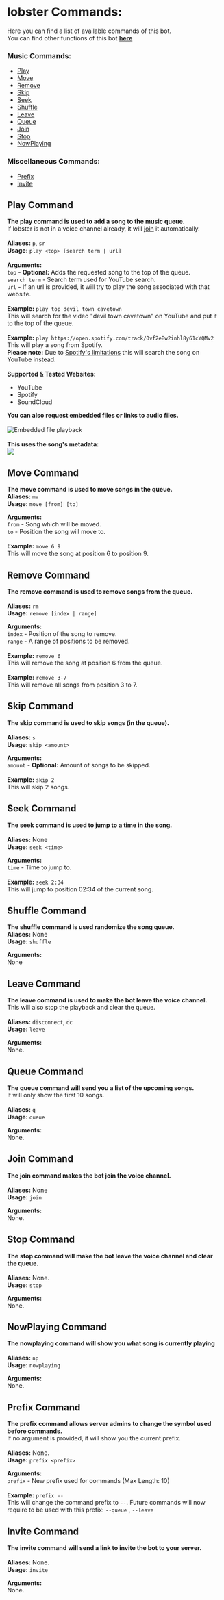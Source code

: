 # lobster Commands:

Here you can find a list of available commands of this bot.<br>
You can find other functions of this bot **[here](FUNCTIONS.md)**

### Music Commands:

- [Play](#play-command)
- [Move](#move-command)
- [Remove](#remove-command)
- [Skip](#skip-command)
- [Seek](#seek-command)
- [Shuffle](#shuffle-command)
- [Leave](#leave-command)
- [Queue](#queue-command)
- [Join](#join-command)
- [Stop](#stop-command)
- [NowPlaying](#nowplaying-command)

### Miscellaneous Commands:

- [Prefix](#prefix-command)
- [Invite](#invite-command)

## Play Command

**The play command is used to add a song to the music queue.**
<br>
If lobster is not in a voice channel already, it will [join](#join-command) it automatically.
<br>
<br>
**Aliases:** ``p``, ``sr``
<br>
**Usage:** ``play <top> [search term | url]``
<br>
<br>
**Arguments:**<br>
``top`` - **Optional:** Adds the requested song to the top of the queue.<br>
``search term`` - Search term used for YouTube search.<br>
``url`` - If an url is provided, it will try to play the song associated with that website.
<br>
<br>
**Example:** ``play top devil town cavetown``
<br>
This will search for the video "devil town cavetown" on YouTube and put it to the top of the queue.
<br>
<br>
**Example:** ``play https://open.spotify.com/track/0vf2eBw2inhl8y61cYQMv2``
<br>
This will play a song from Spotify.
<br>
**Please note:** Due to [Spotify's limitations](FUNCTIONS.md#spotify-api) this will search the song on YouTube instead.
<br>
<br>
**Supported & Tested Websites:**

- YouTube
- Spotify
- SoundCloud

**You can also request embedded files or links to audio files.**
<br>
<br>
<img src="images/embedded_file.png" alt="Embedded file playback"/>
<br>
<br>
**This uses the song's metadata:**
<br>
<img src="images/embedded_file_info.png">

## Move Command

**The move command is used to move songs in the queue.**
<br>
**Aliases:** ``mv``
<br>
**Usage:** ``move [from] [to]``<br>

**Arguments:**<br>
``from`` - Song which will be moved.<br>
``to`` - Position the song will move to.
<br>
<br>
**Example:** ``move 6 9``
<br>
This will move the song at position 6 to position 9.

## Remove Command

**The remove command is used to remove songs from the queue.**
<br>
<br>
**Aliases:** ``rm``
<br>
**Usage:** ``remove [index | range]``<br>

**Arguments:**<br>
``index`` - Position of the song to remove.<br>
``range`` - A range of positions to be removed.
<br>
<br>
**Example:** ``remove 6``
<br>
This will remove the song at position 6 from the queue.
<br>
<br>
**Example:** ``remove 3-7``
<br>
This will remove all songs from position 3 to 7.

## Skip Command

**The skip command is used to skip songs (in the queue).**
<br>
<br>
**Aliases:** ``s``
<br>
**Usage:** ``skip <amount>``<br>

**Arguments:**<br>
``amount`` - **Optional:** Amount of songs to be skipped.
<br>
<br>
**Example:** ``skip 2``
<br>
This will skip 2 songs.

## Seek Command

**The seek command is used to jump to a time in the song.**
<br>
<br>
**Aliases:** None
<br>
**Usage:** ``seek <time>``<br>

**Arguments:**<br>
``time`` - Time to jump to.
<br>
<br>
**Example:** ``seek 2:34``
<br>
This will jump to position 02:34 of the current song.

## Shuffle Command

**The shuffle command is used randomize the song queue.**
<br>
**Aliases:** None
<br>
**Usage:** ``shuffle``<br>

**Arguments:**<br>
None

## Leave Command

**The leave command is used to make the bot leave the voice channel.**
<br>
This will also stop the playback and clear the queue.
<br>
<br>
**Aliases:** ``disconnect``, ``dc``
<br>
**Usage:** ``leave``<br>

**Arguments:**<br>
None.

## Queue Command

**The queue command will send you a list of the upcoming songs.**
<br>
It will only show the first 10 songs.
<br>
<br>
**Aliases:** ``q``
<br>
**Usage:** ``queue``<br>

**Arguments:**<br>
None.

## Join Command

**The join command makes the bot join the voice channel.**
<br>
<br>
**Aliases:** None
<br>
**Usage:** ``join``<br>

**Arguments:**<br>
None.

## Stop Command

**The stop command will make the bot leave the voice channel and clear the queue.**
<br>
<br>
**Aliases:** None.
<br>
**Usage:** ``stop``<br>

**Arguments:**<br>
None.

## NowPlaying Command

**The nowplaying command will show you what song is currently playing**
<br>
<br>
**Aliases:** ``np``
<br>
**Usage:** ``nowplaying``<br>

**Arguments:**<br>
None.

## Prefix Command

**The prefix command allows server admins to change the symbol used before commands.**<br>
If no argument is provided, it will show you the current prefix.
<br>
<br>
**Aliases:** None.
<br>
**Usage:** ``prefix <prefix>``<br>

**Arguments:**<br>
``prefix`` - New prefix used for commands (Max Length: 10)
<br>
<br>
**Example:** ``prefix --``<br>
This will change the command prefix to ``--``. Future commands will now require to be used with this prefix: ``--queue``
, ``--leave``

## Invite Command

**The invite command will send a link to invite the bot to your server.**
<br>
<br>
**Aliases:** None.
<br>
**Usage:** ``invite``

**Arguments:**<br>
None.
